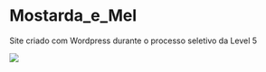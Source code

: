 # Mostarda_e_Mel
Site criado com Wordpress durante o processo seletivo da Level 5

![](https://i.imgur.com/pzUnQNr.jpg[/img)
